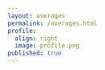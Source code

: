 ```yaml
---
layout: averages
permalink: /averages.html
profile:
  align: right
  image: profile.png
published: true
---
```

